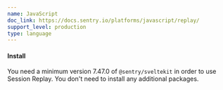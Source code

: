 ```yaml
---
name: JavaScript
doc_link: https://docs.sentry.io/platforms/javascript/replay/
support_level: production
type: language
---
```


#### Install

You need a minimum version 7.47.0 of `@sentry/sveltekit` in order to use Session Replay. You don't need to install any additional packages.
